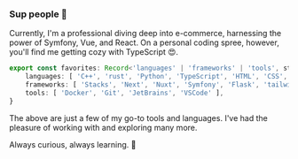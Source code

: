 ### Sup people 👋

Currently, I'm a professional diving deep into e-commerce, harnessing the power of Symfony, Vue, and React. On a personal coding spree, however, you'll find me getting cozy with TypeScript 😍.

```typescript
export const favorites: Record<'languages' | 'frameworks' | 'tools', string[]> = {
    languages: [ 'C++', 'rust', 'Python', 'TypeScript', 'HTML', 'CSS', 'PHP' ],
    frameworks: [ 'Stacks', 'Next', 'Nuxt', 'Symfony', 'Flask', 'tailwind' ],
    tools: [ 'Docker', 'Git', 'JetBrains', 'VSCode' ],
}
```

The above are just a few of my go-to tools and languages. I've had the pleasure of working with and exploring many more.

Always curious, always learning. 🌱
